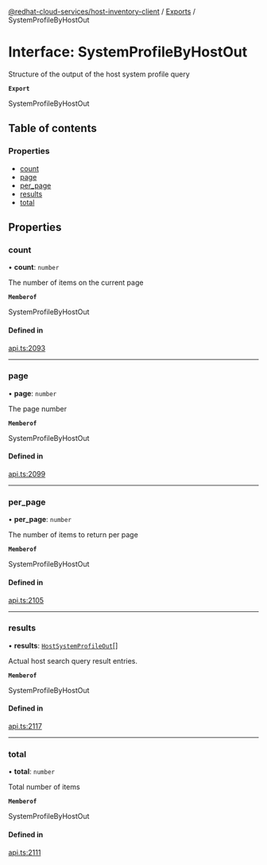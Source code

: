 [@redhat-cloud-services/host-inventory-client](../README.md) / [Exports](../modules.md) / SystemProfileByHostOut

# Interface: SystemProfileByHostOut

Structure of the output of the host system profile query

**`Export`**

SystemProfileByHostOut

## Table of contents

### Properties

- [count](SystemProfileByHostOut.md#count)
- [page](SystemProfileByHostOut.md#page)
- [per\_page](SystemProfileByHostOut.md#per_page)
- [results](SystemProfileByHostOut.md#results)
- [total](SystemProfileByHostOut.md#total)

## Properties

### count

• **count**: `number`

The number of items on the current page

**`Memberof`**

SystemProfileByHostOut

#### Defined in

[api.ts:2093](https://github.com/RedHatInsights/javascript-clients/blob/main/packages/host-inventory/api.ts#L2093)

___

### page

• **page**: `number`

The page number

**`Memberof`**

SystemProfileByHostOut

#### Defined in

[api.ts:2099](https://github.com/RedHatInsights/javascript-clients/blob/main/packages/host-inventory/api.ts#L2099)

___

### per\_page

• **per\_page**: `number`

The number of items to return per page

**`Memberof`**

SystemProfileByHostOut

#### Defined in

[api.ts:2105](https://github.com/RedHatInsights/javascript-clients/blob/main/packages/host-inventory/api.ts#L2105)

___

### results

• **results**: [`HostSystemProfileOut`](HostSystemProfileOut.md)[]

Actual host search query result entries.

**`Memberof`**

SystemProfileByHostOut

#### Defined in

[api.ts:2117](https://github.com/RedHatInsights/javascript-clients/blob/main/packages/host-inventory/api.ts#L2117)

___

### total

• **total**: `number`

Total number of items

**`Memberof`**

SystemProfileByHostOut

#### Defined in

[api.ts:2111](https://github.com/RedHatInsights/javascript-clients/blob/main/packages/host-inventory/api.ts#L2111)
